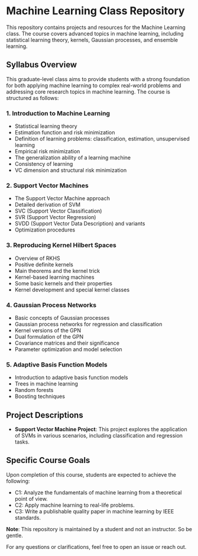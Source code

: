 # Machine Learning Class Repository

This repository contains projects and resources for the Machine Learning class. The course covers advanced topics in machine learning, including statistical learning theory, kernels, Gaussian processes, and ensemble learning.

## Syllabus Overview

This graduate-level class aims to provide students with a strong foundation for both applying machine learning to complex real-world problems and addressing core research topics in machine learning. The course is structured as follows:

### 1. Introduction to Machine Learning
- Statistical learning theory
- Estimation function and risk minimization
- Definition of learning problems: classification, estimation, unsupervised learning
- Empirical risk minimization
- The generalization ability of a learning machine
- Consistency of learning
- VC dimension and structural risk minimization
### 2. Support Vector Machines
- The Support Vector Machine approach
- Detailed derivation of SVM
- SVC (Support Vector Classification)
- SVR (Support Vector Regression)
- SVDD (Support Vector Data Description) and variants
- Optimization procedures
### 3. Reproducing Kernel Hilbert Spaces
- Overview of RKHS
- Positive definite kernels
- Main theorems and the kernel trick
- Kernel-based learning machines
- Some basic kernels and their properties
- Kernel development and special kernel classes
### 4. Gaussian Process Networks
- Basic concepts of Gaussian processes
- Gaussian process networks for regression and classification
- Kernel versions of the GPN
- Dual formulation of the GPN
- Covariance matrices and their significance
- Parameter optimization and model selection
### 5. Adaptive Basis Function Models
- Introduction to adaptive basis function models
- Trees in machine learning
- Random forests
- Boosting techniques

## Project Descriptions

- **Support Vector Machine Project**: This project explores the application of SVMs in various scenarios, including classification and regression tasks.


## Specific Course Goals

Upon completion of this course, students are expected to achieve the following:

- C1: Analyze the fundamentals of machine learning from a theoretical point of view.
- C2: Apply machine learning to real-life problems.
- C3: Write a publishable quality paper in machine learning by IEEE standards.

**Note**: This repository is maintained by a student and not an instructor. So be gentle. 

For any questions or clarifications, feel free to open an issue or reach out.